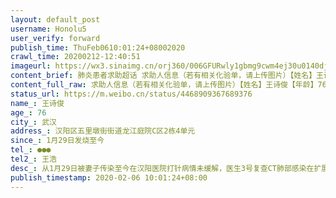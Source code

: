 ```yaml
---
layout: default_post
username: Honolu5
user_verify: forward
publish_time: ThuFeb0610:01:24+08002020
crawl_time: 20200212-12:40:51
imageurl: https://wx3.sinaimg.cn/orj360/006GFURwly1gbmg9cwm4ej30u0140dja.jpg
content_brief: 肺炎患者求助超话 求助人信息（若有相关化验单，请上传图片）【姓名】王诗俊【年龄】76【所在城市】武汉【所在小区、社区】汉阳区五里墩街街道龙江庭院C区2栋4单元【患病时间】1月29日发烧至今【联系方式】●●●【其他紧急联系人】王浩【病情描述】 从1月29日被妻子传染至今在汉阳医 ...全文
content_full_raw: 求助人信息（若有相关化验单，请上传图片）【姓名】王诗俊【年龄】76【所在城市】武汉【所在小区、社区】汉阳区五里墩街街道龙江庭院C区2栋4单元【患病时间】1月29日发烧至今【联系方式】●●●【其他紧急联系人】王浩【病情描述】从1月29日被妻子传染至今在汉阳医院打针病情未缓解，医生3号复查CT肺部感染在扩展，且本人有糖尿病，支气管炎，高血压。社区不给查核酸，医院说他们无权收治，必须通过社区，现在就是死循环，老人已经折腾了8天，每天吃不下东西，浑身无力，现在双腿都已经无法走路，儿子背着他去汉阳医院打针。这已经是死循环了。妻子已病十几天躺在家里，医院不能收治。全家都要被感染。有化验单为证！
status_url: https://m.weibo.cn/status/4468909367689376
name_: 王诗俊
age_: 76
city_: 武汉
address_: 汉阳区五里墩街街道龙江庭院C区2栋4单元
since_: 1月29日发烧至今
tel_: ●●●
tel2_: 王浩
desc_: 从1月29日被妻子传染至今在汉阳医院打针病情未缓解，医生3号复查CT肺部感染在扩展，且本人有糖尿病，支气管炎，高血压。社区不给查核酸，医院说他们无权收治，必须通过社区，现在就是死循环，老人已经折腾了8天，每天吃不下东西，浑身无力，现在双腿都已经无法走路，儿子背着他去汉阳医院打针。这已经是死循环了。妻子已病十几天躺在家里，医院不能收治。全家都要被感染。有化验单为证！
publish_timestamp: 2020-02-06 10:01:24+08:00
---
```

